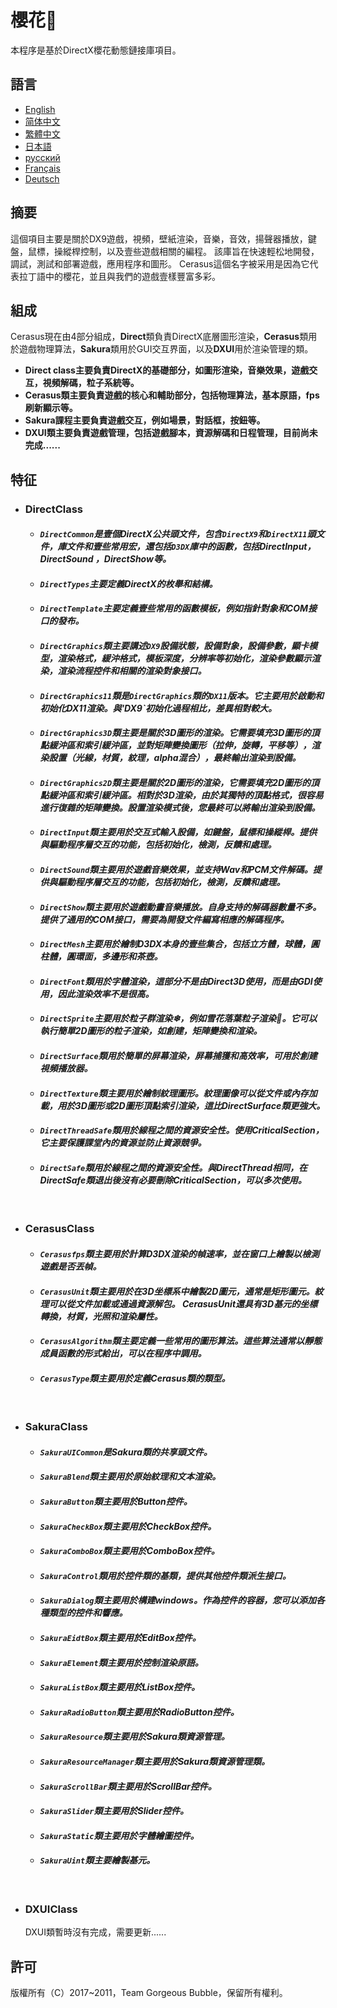 # 櫻花🌸
本程序是基於DirectX櫻花動態鏈接庫項目。

## 語言
  * [English](https://github.com/Alopex6414/Cerasus/blob/master/README.md)
  * [简体中文](https://github.com/Alopex6414/Cerasus/blob/master/README_ZH_CN.md)
  * [繁體中文](https://github.com/Alopex6414/Cerasus/blob/master/README_ZH_TW.md)
  * [日本語](https://github.com/Alopex6414/Cerasus/blob/master/README_JA_JP.md)
  * [русский](https://github.com/Alopex6414/Cerasus/blob/master/README_RU_RU.md)
  * [Français](https://github.com/Alopex6414/Cerasus/blob/master/README_FR_FR.md)
  * [Deutsch](https://github.com/Alopex6414/Cerasus/blob/master/README_DE_DE.md)

## 摘要
這個項目主要是關於DX9遊戲，視頻，壁紙渲染，音樂，音效，揚聲器播放，鍵盤，鼠標，操縱桿控制，以及壹些遊戲相關的編程。 該庫旨在快速輕松地開發，調試，測試和部署遊戲，應用程序和圖形。 Cerasus這個名字被采用是因為它代表拉丁語中的櫻花，並且與我們的遊戲壹樣豐富多彩。

## 組成
Cerasus現在由4部分組成，**Direct**類負責DirectX底層圖形渲染，**Cerasus**類用於遊戲物理算法，**Sakura**類用於GUI交互界面，以及**DXUI**用於渲染管理的類。
* **Direct class主要負責DirectX的基礎部分，如圖形渲染，音樂效果，遊戲交互，視頻解碼，粒子系統等。**
* **Cerasus類主要負責遊戲的核心和輔助部分，包括物理算法，基本原語，fps刷新顯示等。**
* **Sakura課程主要負責遊戲交互，例如場景，對話框，按鈕等。**
* **DXUI類主要負責遊戲管理，包括遊戲腳本，資源解碼和日程管理，目前尚未完成......**

## 特征
  * ### DirectClass
    * #### *`DirectCommon`是壹個DirectX公共頭文件，包含`DirectX9`和`DirectX11`頭文件，庫文件和壹些常用宏，還包括`D3DX`庫中的函數，包括DirectInput，DirectSound ，DirectShow等。*
    * #### *`DirectTypes`主要定義DirectX的枚舉和結構。*
    * #### *`DirectTemplate`主要定義壹些常用的函數模板，例如指針對象和COM接口的發布。*
    * #### *`DirectGraphics`類主要講述`DX9`設備狀態，設備對象，設備參數，顯卡模型，渲染格式，緩沖格式，模板深度，分辨率等初始化，渲染參數顯示渲染，渲染流程控件和相關的渲染對象接口。*
    * #### *`DirectGraphics11`類是`DirectGraphics`類的`DX11`版本。它主要用於啟動和初始化DX11渲染。與'DX9`初始化過程相比，差異相對較大。*
    * #### *`DirectGraphics3D`類主要是關於3D圖形的渲染。它需要填充3D圖形的頂點緩沖區和索引緩沖區，並對矩陣變換圖形（拉伸，旋轉，平移等），渲染設置（光線，材質，紋理，alpha混合），最終輸出渲染到設備。*
    * #### *`DirectGraphics2D`類主要是關於2D圖形的渲染，它需要填充2D圖形的頂點緩沖區和索引緩沖區。相對於3D渲染，由於其獨特的頂點格式，很容易進行復雜的矩陣變換。設置渲染模式後，您最終可以將輸出渲染到設備。*
    * #### *`DirectInput`類主要用於交互式輸入設備，如鍵盤，鼠標和操縱桿。提供與驅動程序層交互的功能，包括初始化，檢測，反饋和處理。*
    * #### *`DirectSound`類主要用於遊戲音樂效果，並支持Wav和PCM文件解碼。提供與驅動程序層交互的功能，包括初始化，檢測，反饋和處理。*
    * #### *`DirectShow`類主要用於遊戲動畫音樂播放。自身支持的解碼器數量不多。提供了通用的COM接口，需要為開發文件編寫相應的解碼程序。*
    * #### *`DirectMesh`主要用於繪制D3DX本身的壹些集合，包括立方體，球體，圓柱體，圓環面，多邊形和茶壺。*
    * #### *`DirectFont`類用於字體渲染，這部分不是由Direct3D使用，而是由GDI使用，因此渲染效率不是很高。*
    * #### *`DirectSprite`主要用於粒子群渲染❄，例如雪花落葉粒子渲染🍂。它可以執行簡單2D圖形的粒子渲染，如創建，矩陣變換和渲染。*
    * #### *`DirectSurface`類用於簡單的屏幕渲染，屏幕捕獲和高效率，可用於創建視頻播放器。*
    * #### *`DirectTexture`類主要用於繪制紋理圖形。紋理圖像可以從文件或內存加載，用於3D圖形或2D圖形頂點索引渲染，這比DirectSurface類更強大。*
    * #### *`DirectThreadSafe`類用於線程之間的資源安全性。使用CriticalSection，它主要保護課堂內的資源並防止資源競爭。*
    * #### *`DirectSafe`類用於線程之間的資源安全性。與DirectThread相同，在DirectSafe類退出後沒有必要刪除CriticalSection，可以多次使用。*
    &nbsp;
  * ### CerasusClass
    * #### *`Cerasusfps`類主要用於計算D3DX渲染的幀速率，並在窗口上繪製以檢測遊戲是否丟幀。*
    * #### *`CerasusUnit`類主要用於在3D坐標系中繪製2D圖元，通常是矩形圖元。紋理可以從文件加載或通過資源解包。 CerasusUnit還具有3D基元的坐標轉換，材質，光照和渲染屬性。*
    * #### *`CerasusAlgorithm`類主要定義一些常用的圖形算法。這些算法通常以靜態成員函數的形式給出，可以在程序中調用。*
    * #### *`CerasusType`類主要用於定義Cerasus類的類型。*
    &nbsp;
  * ### SakuraClass
    * #### *`SakuraUICommon`是Sakura類的共享頭文件。*
    * #### *`SakuraBlend`類主要用於原始紋理和文本渲染。*
    * #### *`SakuraButton`類主要用於Button控件。*
    * #### *`SakuraCheckBox`類主要用於CheckBox控件。*
    * #### *`SakuraComboBox`類主要用於ComboBox控件。*
    * #### *`SakuraControl`類用於控件類的基類，提供其他控件類派生接口。*
    * #### *`SakuraDialog`類主要用於構建windows。作為控件的容器，您可以添加各種類型的控件和響應。*
    * #### *`SakuraEidtBox`類主要用於EditBox控件。*
    * #### *`SakuraElement`類主要用於控制渲染原語。*
    * #### *`SakuraListBox`類主要用於ListBox控件。*
    * #### *`SakuraRadioButton`類主要用於RadioButton控件。*
    * #### *`SakuraResource`類主要用於Sakura類資源管理。*
    * #### *`SakuraResourceManager`類主要用於Sakura類資源管理類。*
    * #### *`SakuraScrollBar`類主要用於ScrollBar控件。*
    * #### *`SakuraSlider`類主要用於Slider控件。*
    * #### *`SakuraStatic`類主要用於字體繪圖控件。*
    * #### *`SakuraUint`類主要繪製基元。*
    &nbsp;
  * ### DXUIClass
      DXUI類暫時沒有完成，需要更新......
    &nbsp;
    
## 許可
   版權所有（C）2017~2011，Team Gorgeous Bubble，保留所有權利。
